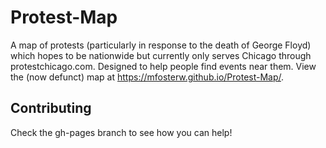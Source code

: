 # Protest-Map
A map of protests (particularly in response to the death of George Floyd) which hopes to be nationwide but currently only serves Chicago through protestchicago.com. Designed to help people find events near them.  View the (now defunct) map at https://mfosterw.github.io/Protest-Map/.

## Contributing
Check the gh-pages branch to see how you can help!
